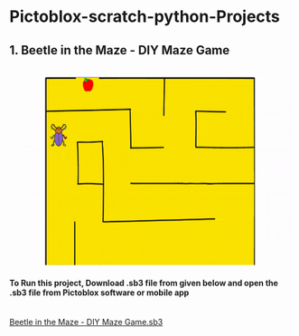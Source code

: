 # Pictoblox-scratch-python-Projects
<h2>1. Beetle in the Maze - DIY Maze Game</h2>
<br>
<img src="bettle-in-the-maze.gif" width="500" height="333">
<h4>To Run this project, Download .sb3 file from given below and open the .sb3 file from Pictoblox software or mobile app</h4>
<br>
<a href="Beetle in the Maze - DIY Maze Game.sb3">Beetle in the Maze - DIY Maze Game.sb3</a>
